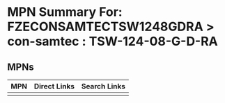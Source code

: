 



# MPN Summary For: FZECONSAMTECTSW1248GDRA > con-samtec : TSW-124-08-G-D-RA

## MPNs
  

|MPN|Direct Links|Search Links|
| :--- | :--- | :--- |
||||
